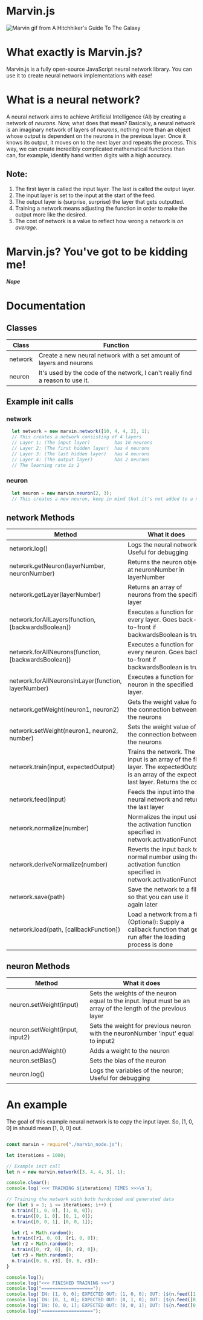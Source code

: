 Marvin.js
=======

![Marvin gif from A Hitchhiker's Guide To The Galaxy](https://media.giphy.com/media/ibI6pMtGf5tnO/giphy.gif)

# What exactly is Marvin.js?
Marvin.js is a fully open-source JavaScript neural network library. You can use it to create neural network implementations with ease!

# What is a neural network?
A neural network aims to achieve Artificial Intelligence (AI) by creating a network of _neurons_. Now, what does that mean? Basically, a neural network is an imaginary network of layers of _neurons_, nothing more than an object whose output is dependent on the neurons in the previous layer. Once it knows its output, it moves on to the next layer and repeats the process. This way, we can create incredibly complicated mathematical functions than can, for example, identify hand written digits with a high accuracy.
## Note:
1. The first layer is called the input layer. The last is called the output layer.
2. The input layer is set to the input at the start of the feed.
3. The output layer is (surprise, surprise) the layer that gets outputted.
4. Training a network means adjusting the function in order to make the output more like the desired.
5. The cost of network is a value to reflect how wrong a network is _on average_.

# Marvin.js? You've got to be kidding me!
*__Nope__*

Documentation
======

## Classes
| Class | Function |
| ----- | -------- |
| network | Create a new neural network with a set amount of layers and neurons |
| neuron | It's used by the code of the network, I can't really find a reason to use it. |

## Example init calls
### network
```javascript
  let network = new marvin.network([10, 4, 4, 2], 1);
  // This creates a network consisting of 4 layers
  // Layer 1: (The input layer)         has 10 neurons
  // Layer 2: (The first hidden layer)  has 4 neurons
  // Layer 3: (The last hidden layer)   has 4 neurons
  // Layer 4: (The output layer)        has 2 neurons
  // The learning rate is 1
```
### neuron
```javascript
  let neuron = new marvin.neuron(2, 3);
  // This creates a new neuron, keep in mind that it's not added to a network
```

## network Methods
| Method | What it does |
| ----- | -------- |
| network.log() | Logs the neural network; Useful for debugging |
| network.getNeuron(layerNumber, neuronNumber) | Returns the neuron object at neuronNumber in layerNumber |
| network.getLayer(layerNumber) | Returns an array of neurons from the specified layer |
| network.forAllLayers(function, [backwardsBoolean]) | Executes a function for every layer. Goes back-to-front if backwardsBoolean is true |
| network.forAllNeurons(function, [backwardsBoolean]) | Executes a function for every neuron. Goes back-to-front if backwardsBoolean is true |
| network.forAllNeuronsInLayer(function, layerNumber) | Executes a function for neuron in the specified layer. |
| network.getWeight(neuron1, neuron2) | Gets the weight value for the connection between the neurons |
| network.setWeight(neuron1, neuron2, number) | Sets the weight value of the connection between the neurons |
| network.train(input, expectedOutput) | Trains the network. The input is an array of the first layer. The expectedOutput is an array of the expected last layer. Returns the cost |
| network.feed(input) | Feeds the input into the neural network and returns the last layer |
| network.normalize(number) | Normalizes the input using the activation function specified in network.activationFunction |
| network.deriveNormalize(number) | Reverts the input back to a normal number using the activation function specified in network.activationFunction |
| network.save(path) | Save the network to a file so that you can use it again later |
| network.load(path, [callbackFunction]) | Load a network from a file. (Optional): Supply a callback function that gets run after the loading process is done |

## neuron Methods
| Method | What it does |
| ----- | -------- |
| neuron.setWeight(input) | Sets the weights of the neuron equal to the input. Input must be an array of the length of the previous layer  |
| neuron.setWeight(input, input2) | Sets the weight for previous neuron with the neuronNumber 'input' equal to input2 |
| neuron.addWeight() | Adds a weight to the neuron |
| neuron.setBias() | Sets the bias of the neuron |
| neuron.log() | Logs the variables of the neuron; Useful for debugging |

# An example
The goal of this example neural network is to copy the input layer.
So, [1, 0, 0] in should mean [1, 0, 0] out.
```JavaScript

const marvin = require("./marvin_node.js");

let iterations = 1000;

// Example init call
let n = new marvin.network([3, 4, 4, 3], 1);

console.clear();
console.log(`<<< TRAINING ${iterations} TIMES >>>\n`);

// Training the network with both hardcoded and generated data
for (let i = 1; i <= iterations; i++) {
  n.train([1, 0, 0], [1, 0, 0]);
  n.train([0, 1, 0], [0, 1, 0]);
  n.train([0, 0, 1], [0, 0, 1]);

  let r1 = Math.random();
  n.train([r1, 0, 0], [r1, 0, 0]);
  let r2 = Math.random();
  n.train([0, r2, 0], [0, r2, 0]);
  let r3 = Math.random();
  n.train([0, 0, r3], [0, 0, r3]);
}

console.log();
console.log("<<< FINISHED TRAINING >>>")
console.log("===================");
console.log(`IN: [1, 0, 0]; EXPECTED OUT: [1, 0, 0]; OUT: [${n.feed([1, 0, 0])}]`);
console.log(`IN: [0, 1, 0]; EXPECTED OUT: [0, 1, 0]; OUT: [${n.feed([0, 1, 0])}]`);
console.log(`IN: [0, 0, 1]; EXPECTED OUT: [0, 0, 1]; OUT: [${n.feed([0, 0, 1])}]`);
console.log("===================");

```
